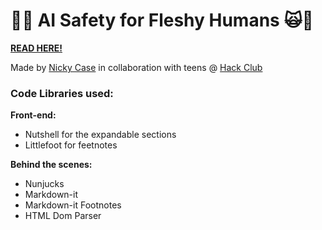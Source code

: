 # 🤖🙀 AI Safety for Fleshy Humans 🙀🤖

**[READ HERE!](https://AISafety.dance)**

Made by [Nicky Case](https://ncase.me) in collaboration with teens @ [Hack Club](https://hackclub.com)

### Code Libraries used:

**Front-end:**

* Nutshell for the expandable sections
* Littlefoot for feetnotes

**Behind the scenes:**

* Nunjucks
* Markdown-it
* Markdown-it Footnotes
* HTML Dom Parser